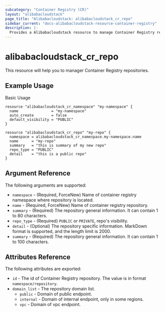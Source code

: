 ```yaml
---
subcategory: "Container Registry (CR)"
layout: "alibabacloudstack"
page_title: "Alibabacloudstack: alibabacloudstack_cr_repo"
sidebar_current: "docs-alibabacloudstack-resource-container-registry"
description: |-
  Provides a Alibabacloudstack resource to manage Container Registry repositories.
---
```


# alibabacloudstack_cr_repo

This resource will help you to manager Container Registry repositories.


## Example Usage

Basic Usage

```
resource "alibabacloudstack_cr_namespace" "my-namespace" {
  name               = "my-namespace"
  auto_create        = false
  default_visibility = "PUBLIC"
}

resource "alibabacloudstack_cr_repo" "my-repo" {
  namespace = alibabacloudstack_cr_namespace.my-namespace.name
  name      = "my-repo"
  summary   = "this is summary of my new repo"
  repo_type = "PUBLIC"
  detail    = "this is a public repo"
}
```

## Argument Reference

The following arguments are supported:

* `namespace` - (Required, ForceNew) Name of container registry namespace where repository is located.
* `name` - (Required, ForceNew) Name of container registry repository.
* `summary` - (Required) The repository general information. It can contain 1 to 80 characters.
* `repo_type` - (Required) `PUBLIC` or `PRIVATE`, repo's visibility.
* `detail` - (Optional) The repository specific information. MarkDown format is supported, and the length limit is 2000.
* `summary` - (Required)  The repository general information. It can contain 1 to 100 characters.

## Attributes Reference

The following attributes are exported:

* `id` - The id of Container Registry repository. The value is in format `namespace/repository`.
* `domain_list` - The repository domain list.
  * `public` -  Domain of public endpoint.
  * `internal` -  Domain of internal endpoint, only in some regions.
  * `vpc` -  Domain of vpc endpoint.